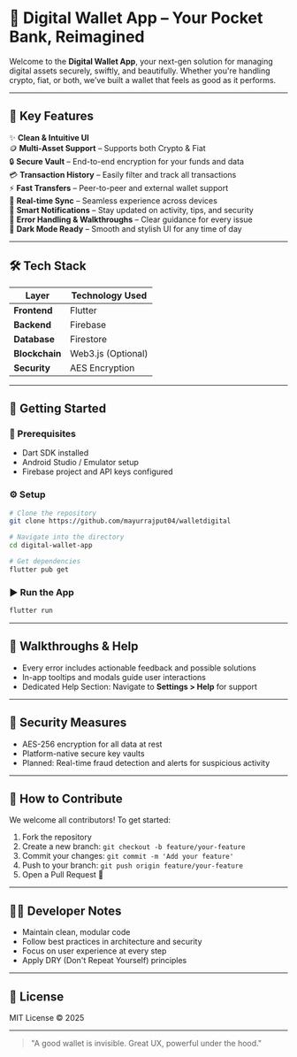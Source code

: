 # 💸 Digital Wallet App – Your Pocket Bank, Reimagined

Welcome to the **Digital Wallet App**, your next-gen solution for managing digital assets securely, swiftly, and beautifully. Whether you're handling crypto, fiat, or both, we’ve built a wallet that feels as good as it performs.

---

## 🚀 Key Features

✨ **Clean & Intuitive UI**\
🪙 **Multi-Asset Support** – Supports both Crypto & Fiat\
🔒 **Secure Vault** – End-to-end encryption for your funds and data\
💳 **Transaction History** – Easily filter and track all transactions\
⚡ **Fast Transfers** – Peer-to-peer and external wallet support\
🔁 **Real-time Sync** – Seamless experience across devices\
🧠 **Smart Notifications** – Stay updated on activity, tips, and security\
🧪 **Error Handling & Walkthroughs** – Clear guidance for every issue\
🌙 **Dark Mode Ready** – Smooth and stylish UI for any time of day

---

## 🛠️ Tech Stack

| Layer          | Technology Used    |
| -------------- | ------------------ |
| **Frontend**   | Flutter            |
| **Backend**    | Firebase           |
| **Database**   | Firestore          |
| **Blockchain** | Web3.js (Optional) |
| **Security**   | AES Encryption     |

---

## 📲 Getting Started

### 🔧 Prerequisites

- Dart SDK installed
- Android Studio / Emulator setup
- Firebase project and API keys configured

### ⚙️ Setup

```bash
# Clone the repository
git clone https://github.com/mayurrajput04/walletdigital

# Navigate into the directory
cd digital-wallet-app

# Get dependencies
flutter pub get
```

### ▶️ Run the App

```bash
flutter run
```

---

## 🧠 Walkthroughs & Help

- Every error includes actionable feedback and possible solutions
- In-app tooltips and modals guide user interactions
- Dedicated Help Section: Navigate to **Settings > Help** for support

---

## 🔐 Security Measures

- AES-256 encryption for all data at rest
- Platform-native secure key vaults
- Planned: Real-time fraud detection and alerts for suspicious activity

---

## 🤝 How to Contribute

We welcome all contributors! To get started:

1. Fork the repository
2. Create a new branch: `git checkout -b feature/your-feature`
3. Commit your changes: `git commit -m 'Add your feature'`
4. Push to your branch: `git push origin feature/your-feature`
5. Open a Pull Request 🚀

---

## 🧑‍💻 Developer Notes

- Maintain clean, modular code
- Follow best practices in architecture and security
- Focus on user experience at every step
- Apply DRY (Don't Repeat Yourself) principles

---

## 📜 License

MIT License © 2025

---

> "A good wallet is invisible. Great UX, powerful under the hood."

